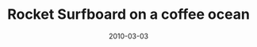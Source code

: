 ---
layout: base.njk
title : 'Rocket Surfboard on a coffee ocean' 
view_title : 'Rocket Surfboard on a coffee ocean' 
year : '2010' 
date : '2010-03-03' 
img_file : '/drawing/rocketsurfboardonacoffeeocean.png' 
html_file : 'rocketsurfboardonacoffeeocean' 
next_html : 'architectsfightingaliens.html' 
year_order : '23' 
permalink : "title/{{html_file}}.html"
---